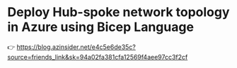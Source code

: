 # Deploy Hub-spoke network topology in Azure using Bicep Language

👉 https://blog.azinsider.net/e4c5e6de35c?source=friends_link&sk=94a02fa381cfa12569f4aee97cc3f2cf

